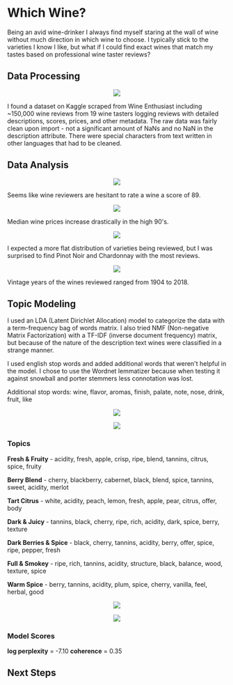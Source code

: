 # Which Wine?

Being an avid wine-drinker I always find myself staring at the wall of wine without much direction in which wine to choose. I typically stick to the varieties I know I like, but what if I could find exact wines that match my tastes based on professional wine taster reviews?

## Data Processing
<p align="center">
  <img src="https://github.com/vanessapolliard/which-wine/blob/master/images/rawdata.png">
</p>
I found a dataset on Kaggle scraped from Wine Enthusiast including ~150,000 wine reviews from 19 wine tasters logging reviews with detailed descriptions, scores, prices, and other metadata. The raw data was fairly clean upon import - not a significant amount of NaNs and no NaN in the description attribute. There were special characters from text written in other languages that had to be cleaned. 

## Data Analysis
<p align="center">
  <img src="https://github.com/vanessapolliard/which-wine/blob/master/images/ratings.png">
</p>
Seems like wine reviewers are hesitant to rate a wine a score of 89.

<p align="center">
  <img src="https://github.com/vanessapolliard/which-wine/blob/master/images/pricebyscore.png">
</p>
Median wine prices increase drastically in the high 90's.

<p align="center">
  <img src="https://github.com/vanessapolliard/which-wine/blob/master/images/varieties.png">
</p>
I expected a more flat distribution of varieties being reviewed, but I was surprised to find Pinot Noir and Chardonnay with the most reviews.

<p align="center">
  <img src="https://github.com/vanessapolliard/which-wine/blob/master/images/vintageyears.png">
</p>
Vintage years of the wines reviewed ranged from 1904 to 2018.

## Topic Modeling
I used an LDA (Latent Dirichlet Allocation) model to categorize the data with a term-frequency bag of words matrix. I also tried NMF (Non-negative Matrix Factorization) with a TF-IDF (inverse document frequency) matrix, but because of the nature of the description text wines were classified in a strange manner.

I used english stop words and added additional words that weren't helpful in the model. I chose to use the Wordnet lemmatizer because when testing it against snowball and porter stemmers less connotation was lost.

Additional stop words: wine, flavor, aromas, finish, palate, note, nose, drink, fruit, like

<p align="center">
  <img src="https://github.com/vanessapolliard/which-wine/blob/master/images/wordcounthist.png">
</p>

<p align="center">
  <img src="https://github.com/vanessapolliard/which-wine/blob/master/images/ratingwordcnt.png">
</p>

### Topics

**Fresh & Fruity** - acidity, fresh, apple, crisp, ripe, blend, tannins, citrus, spice, fruity

**Berry Blend** - cherry, blackberry, cabernet, black, blend, spice, tannins, sweet, acidity, merlot

**Tart Citrus** - white, acidity, peach, lemon, fresh, apple, pear, citrus, offer, body

**Dark & Juicy** - tannins, black, cherry, ripe, rich, acidity, dark, spice, berry, texture

**Dark Berries & Spice** - black, cherry, tannins, acidity, berry, offer, spice, ripe, pepper, fresh

**Full & Smokey** - ripe, rich, tannins, acidity, structure, black, balance, wood, texture, spice

**Warm Spice** - berry, tannins, acidity, plum, spice, cherry, vanilla, feel, herbal, good

<p align="center">
  <img src="https://github.com/vanessapolliard/which-wine/blob/master/images/topic0words.png">
</p>

<p align="center">
  <img src="https://github.com/vanessapolliard/which-wine/blob/master/images/topic6words.png">
</p>

### Model Scores
**log perplexity** = -7.10
**coherence** =  0.35

## Next Steps
